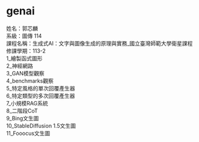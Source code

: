 # genai
姓名：郭芯麟
<br>
系級：圖傳 114
<br>
課程名稱：生成式AI：文字與圖像生成的原理與實務_國立臺灣師範大學衛星課程
<br>
修課學期：113-2
<br>
1_繪製函式圖形
<br>
2_神經網路
<br>
3_GAN模型觀察
<br>
4_benchmarks觀察
<br>
5_特定風格的單次回覆產生器
<br>
6_特定類型的多次回覆產生器
<br>
7_小規模RAG系統
<br>
8_二階段CoT
<br>
9_Bing文生圖
<br>
10_StableDiffusion 1.5文生圖
<br>
11_Fooocus文生圖
<br>
